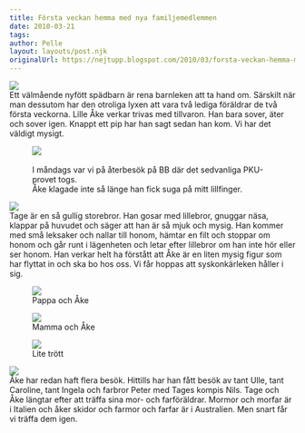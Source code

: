 ```yaml
---
title: Första veckan hemma med nya familjemedlemmen
date: 2010-03-21
tags: 	
author: Pelle
layout: layouts/post.njk
originalUrl: https://nejtupp.blogspot.com/2010/03/forsta-veckan-hemma-med-nya.html
---
```


<img src="../../../img/2010/03/F%C3%B6rsta+veckan-_MG_0730.jpg"><br>Ett välmående nyfött spädbarn är rena barnleken att ta hand om. Särskilt när man dessutom har den otroliga lyxen att vara två lediga föräldrar de två första veckorna. Lille Åke verkar trivas med tillvaron. Han bara sover, äter och sover igen. Knappt ett pip har han sagt sedan han kom. Vi har det väldigt mysigt.<br>

<figure>
	<img src="../../../img/2010/03/%C3%85terbes%C3%B6k+p%C3%A5+S%C3%96S-_MG_0715-blurred.jpg">
	<figcaption><br>I måndags var vi på återbesök på BB där det sedvanliga PKU-provet togs.<br>Åke klagade inte så länge han fick suga på mitt lillfinger.</figcaption>
</figure>

<img src="../../../img/2010/03/F%C3%B6rsta+veckan-_MG_0423.jpg"><br>Tage är en så gullig storebror. Han gosar med lillebror, gnuggar näsa, klappar på huvudet och säger att han är så mjuk och mysig. Han kommer med små leksaker och nallar till honom, hämtar en filt och stoppar om honom och går runt i lägenheten och letar efter lillebror om han inte hör eller ser honom. Han verkar helt ha förstått att Åke är en liten mysig figur som har flyttat in och ska bo hos oss. Vi får hoppas att syskonkärleken håller i sig.<br>

<figure>
	<img src="../../../img/2010/03/F%C3%B6rsta+veckan-_MG_0756.jpg">
	<figcaption>Pappa och Åke</figcaption>
</figure>

<figure>
	<img src="../../../img/2010/03/F%C3%B6rsta+veckan-_MG_0481.jpg">
	<figcaption>Mamma och Åke</figcaption>
</figure>

</div></div><figure>
	<img src="../../../img/2010/03/F%C3%B6rsta+veckan-_MG_0735.jpg">
	<figcaption>Lite trött</figcaption>
</figure><img src="../../../img/2010/03/F%C3%B6rsta+veckan-_MG_0517.jpg"><br>Åke har redan haft flera besök. Hittills har han fått besök av tant Ulle, tant Caroline, tant Ingela och farbror Peter med Tages kompis Nils. Tage och Åke längtar efter att träffa sina mor- och farföräldrar. Mormor och morfar är i Italien och åker skidor och farmor och farfar är i Australien. Men snart får vi träffa dem igen.
